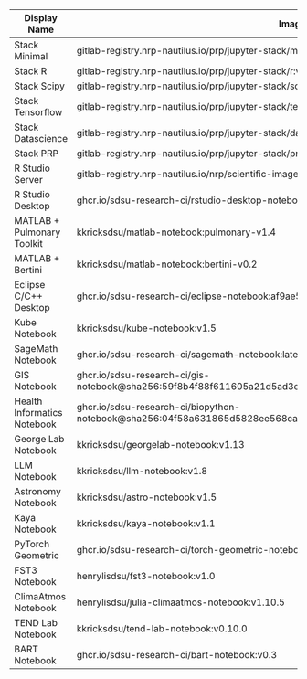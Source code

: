 | Display Name                  | Image URL                                                                                             | Env Files |
| ----------------------------- | ---------------------------------------------------------------------------------------------------- | --------- |
| Stack Minimal                  | gitlab-registry.nrp-nautilus.io/prp/jupyter-stack/minimal:v1.3                                       |           |
| Stack R                        | gitlab-registry.nrp-nautilus.io/prp/jupyter-stack/r:v1.3                                           |           |
| Stack Scipy                    | gitlab-registry.nrp-nautilus.io/prp/jupyter-stack/scipy:v1.3                                       |           |
| Stack Tensorflow               | gitlab-registry.nrp-nautilus.io/prp/jupyter-stack/tensorflow:v1.3                                  |           |
| Stack Datascience              | gitlab-registry.nrp-nautilus.io/prp/jupyter-stack/datascience:v1.3                                 |           |
| Stack PRP                      | gitlab-registry.nrp-nautilus.io/prp/jupyter-stack/prp:v1.3                                         |           |
| R Studio Server                | gitlab-registry.nrp-nautilus.io/nrp/scientific-images/rstudio:cuda-v1.4.1                          |           |
| R Studio Desktop               | ghcr.io/sdsu-research-ci/rstudio-desktop-notebook:v1.1                                              |           |
| MATLAB + Pulmonary Toolkit     | kkricksdsu/matlab-notebook:pulmonary-v1.4                                                           |           |
| MATLAB + Bertini               | kkricksdsu/matlab-notebook:bertini-v0.2                                                             |           |
| Eclipse C/C++ Desktop          | ghcr.io/sdsu-research-ci/eclipse-notebook:af9ae50                                                  |           |
| Kube Notebook                  | kkricksdsu/kube-notebook:v1.5                                                                       |           |
| SageMath Notebook              | ghcr.io/sdsu-research-ci/sagemath-notebook:latest                                                  |           |
| GIS Notebook                   | ghcr.io/sdsu-research-ci/gis-notebook@sha256:59f8b4f88f611605a21d5ad3e0e554e57d108e1e3854d4c379ac960a94614f90 |           |
| Health Informatics Notebook    | ghcr.io/sdsu-research-ci/biopython-notebook@sha256:04f58a631865d5828ee568ca438eb65d2276380b1bd171bbdb8d90b3d9c250da |           |
| George Lab Notebook            | kkricksdsu/georgelab-notebook:v1.13                                                                 |           |
| LLM Notebook                   | kkricksdsu/llm-notebook:v1.8                                                                        |           |
| Astronomy Notebook             | kkricksdsu/astro-notebook:v1.5                                                                      |           |
| Kaya Notebook                  | kkricksdsu/kaya-notebook:v1.1                                                                       |           |
| PyTorch Geometric              | ghcr.io/sdsu-research-ci/torch-geometric-notebook:v2.0                                              |           |
| FST3 Notebook                  | henrylisdsu/fst3-notebook:v1.0                                                                      |           |
| ClimaAtmos Notebook            | henrylisdsu/julia-climaatmos-notebook:v1.10.5                                                      |           |
| TEND Lab Notebook              | kkricksdsu/tend-lab-notebook:v0.10.0                                                                |           |
| BART Notebook                  | ghcr.io/sdsu-research-ci/bart-notebook:v0.3                                                        |           |
